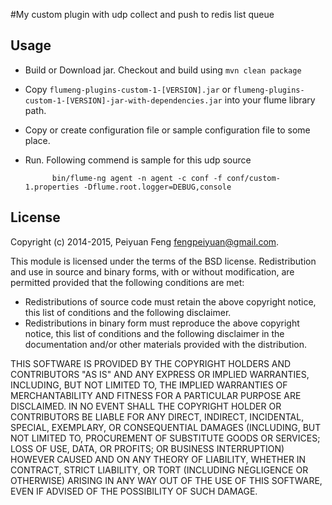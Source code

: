 
#My custom plugin with udp collect and push to redis list queue  


## Usage

* Build or Download jar.
     Checkout and build using ```mvn clean package```
* Copy ```flumeng-plugins-custom-1-[VERSION].jar``` or ```flumeng-plugins-custom-1-[VERSION]-jar-with-dependencies.jar``` into your flume library path. 
* Copy or create configuration file or sample configuration file to some place.
* Run.
	 Following commend is sample for this udp source
	
			bin/flume-ng agent -n agent -c conf -f conf/custom-1.properties -Dflume.root.logger=DEBUG,console

## License

Copyright (c) 2014-2015, Peiyuan Feng <fengpeiyuan@gmail.com>.

This module is licensed under the terms of the BSD license.
Redistribution and use in source and binary forms, with or without
modification, are permitted provided that the following conditions
are met:

* Redistributions of source code must retain the above copyright notice, this list of conditions and the following disclaimer.
* Redistributions in binary form must reproduce the above copyright notice, this list of conditions and the following disclaimer in the documentation and/or other materials provided with the distribution.

THIS SOFTWARE IS PROVIDED BY THE COPYRIGHT HOLDERS AND CONTRIBUTORS
"AS IS" AND ANY EXPRESS OR IMPLIED WARRANTIES, INCLUDING, BUT NOT
LIMITED TO, THE IMPLIED WARRANTIES OF MERCHANTABILITY AND FITNESS FOR
A PARTICULAR PURPOSE ARE DISCLAIMED. IN NO EVENT SHALL THE COPYRIGHT
HOLDER OR CONTRIBUTORS BE LIABLE FOR ANY DIRECT, INDIRECT, INCIDENTAL,
SPECIAL, EXEMPLARY, OR CONSEQUENTIAL DAMAGES (INCLUDING, BUT NOT LIMITED
TO, PROCUREMENT OF SUBSTITUTE GOODS OR SERVICES; LOSS OF USE, DATA, OR
PROFITS; OR BUSINESS INTERRUPTION) HOWEVER CAUSED AND ON ANY THEORY OF
LIABILITY, WHETHER IN CONTRACT, STRICT LIABILITY, OR TORT (INCLUDING
NEGLIGENCE OR OTHERWISE) ARISING IN ANY WAY OUT OF THE USE OF THIS
SOFTWARE, EVEN IF ADVISED OF THE POSSIBILITY OF SUCH DAMAGE.
